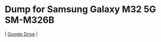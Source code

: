 # Dump for Samsung Galaxy M32 5G SM-M326B

| [Google Drive](https://drive.google.com/drive/folders/1IjPtkSaPQHtZIkNp4vfqrh2SmfPEyYbV?usp=sharing) |
